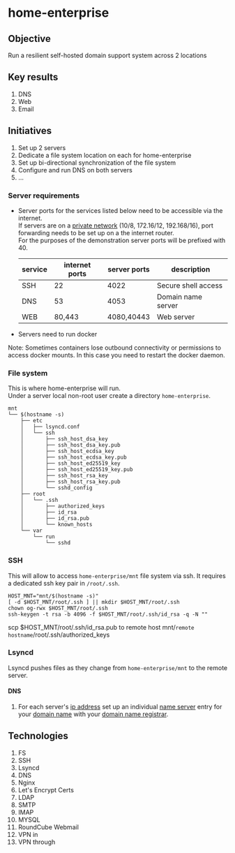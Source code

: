 # home-enterprise

## Objective
Run a resilient self-hosted domain support system across 2 locations

## Key results
1. DNS
1. Web
1. Email

## Initiatives
1. Set up 2 servers
1. Dedicate a file system location on each for home-enterprise
1. Set up bi-directional synchronization of the file system
1. Configure and run DNS on both servers
1. ...

### Server requirements
- Server ports for the services listed below need to be accessible via the internet.   
If servers are on a [private network](https://en.wikipedia.org/wiki/Private_network) (10/8, 172.16/12, 192.168/16), port forwarding needs to be set up on a the internet router.  
For the purposes of the demonstration server ports will be prefixed with 40.

  |service|internet ports|server ports|description
  |---|---|---|---|
  |SSH|22|4022|Secure shell access
  |DNS|53|4053|Domain name server
  |WEB|80,443|4080,40443|Web server

- Servers need to run docker

Note: Sometimes containers lose outbound connectivity or permissions to access docker mounts. In this case you need to restart the docker daemon.  

### File system
This is where home-enterprise will run.  
Under a server local non-root user create a directory `home-enterprise`.  

    mnt
    └── $(hostname -s)
        ├── etc
        │   ├── lsyncd.conf
        │   └── ssh
        │       ├── ssh_host_dsa_key
        │       ├── ssh_host_dsa_key.pub
        │       ├── ssh_host_ecdsa_key
        │       ├── ssh_host_ecdsa_key.pub
        │       ├── ssh_host_ed25519_key
        │       ├── ssh_host_ed25519_key.pub
        │       ├── ssh_host_rsa_key
        │       ├── ssh_host_rsa_key.pub
        │       └── sshd_config
        ├── root
        │   └── .ssh
        │       ├── authorized_keys
        │       ├── id_rsa
        │       ├── id_rsa.pub
        │       └── known_hosts
        └── var
            └── run
                └── sshd

### SSH
This will allow to access `home-enterprise/mnt` file system via ssh. 
It requires a dedicated ssh key pair in `/root/.ssh`.  
```
HOST_MNT="mnt/$(hostname -s)"
[ -d $HOST_MNT/root/.ssh ] || mkdir $HOST_MNT/root/.ssh
chown og-rwx $HOST_MNT/root/.ssh
ssh-keygen -t rsa -b 4096 -f $HOST_MNT/root/.ssh/id_rsa -q -N ""
```
scp $HOST_MNT/root/.ssh/id_rsa.pub to remote host mnt/`remote hostname`/root/.ssh/authorized_keys

### Lsyncd
Lsyncd pushes files as they change from `home-enterprise/mnt` to the remote server.  

#### DNS
1. For each server's [ip address](https://en.wikipedia.org/wiki/IP_address) set up an individual [name server](https://en.wikipedia.org/wiki/Name_server) entry for your [domain name](https://en.wikipedia.org/wiki/Domain_name) with your [domain name registrar](https://en.wikipedia.org/wiki/Domain_name_registrar).


## Technologies
1. FS
1. SSH
1. Lsyncd
1. DNS
1. Nginx
1. Let's Encrypt Certs
1. LDAP
1. SMTP
1. IMAP
1. MYSQL
1. RoundCube Webmail
1. VPN in
1. VPN through

